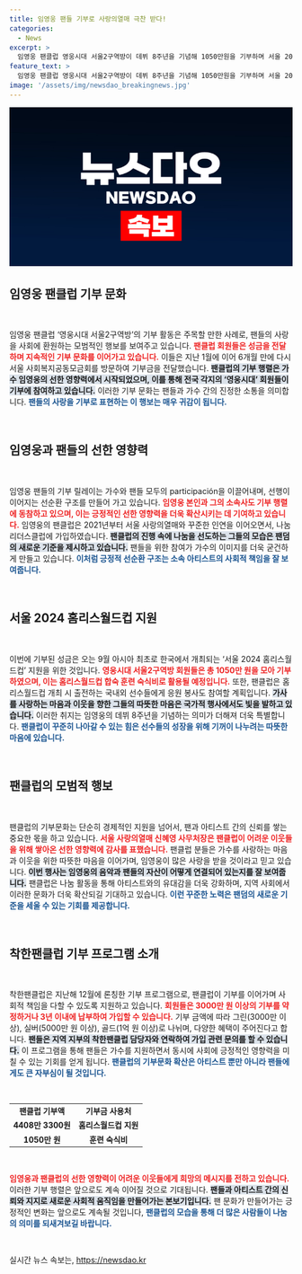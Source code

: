 ```yaml
---
title: 임영웅 팬들 기부로 사랑의열매 극찬 받다!
categories:
  - News
excerpt: >
  임영웅 팬클럽 영웅시대 서울2구역방이 데뷔 8주년을 기념해 1050만원을 기부하며 서울 2024 홈리스월드컵 지원에 나섰습니다. 팬들의 선행이 이어지는 가운데, 임영웅과 팬들의 선한 영향력이 더욱 크게 퍼져나가고 있습니다!
feature_text: >
  임영웅 팬클럽 영웅시대 서울2구역방이 데뷔 8주년을 기념해 1050만원을 기부하며 서울 2024 홈리스월드컵 지원에 나섰습니다. 팬들의 선행이 이어지는 가운데, 임영웅과 팬들의 선한 영향력이 더욱 크게 퍼져나가고 있습니다!
image: '/assets/img/newsdao_breakingnews.jpg'
---
```


<p><img src="/assets/img/newsdao_breakingnews.jpg" alt="ontimetimes 속보" /></p>

<h2 data-ke-size="size26">임영웅 팬클럽 기부 문화</h2>

<p data-ke-size="size16">&nbsp;</p>

<p>임영웅 팬클럽 ‘영웅시대 서울2구역방’의 기부 활동은 주목할 만한 사례로, 팬들의 사랑을 사회에 환원하는 모범적인 행보를 보여주고 있습니다. <b><span style="color: #ee2323;">팬클럽 회원들은 성금을 전달하며 지속적인 기부 문화를 이어가고 있습니다.</span></b> 이들은 지난 1월에 이어 6개월 만에 다시 서울 사회복지공동모금회를 방문하여 기부금을 전달했습니다. <b><span style="background-color: #21538527;">팬클럽의 기부 행렬은 가수 임영웅의 선한 영향력에서 시작되었으며, 이를 통해 전국 각지의 ‘영웅시대’ 회원들이 기부에 참여하고 있습니다.</span></b> 이러한 기부 문화는 팬들과 가수 간의 진정한 소통을 의미합니다. <b><span style="color: #1a5490;">팬들의 사랑을 기부로 표현하는 이 행보는 매우 귀감이 됩니다.</span></b></p>

<p data-ke-size="size16">&nbsp;</p>

<h2 data-ke-size="size26">임영웅과 팬들의 선한 영향력</h2>

<p data-ke-size="size16">&nbsp;</p>

<p>임영웅 팬들의 기부 릴레이는 가수와 팬들 모두의 participación을 이끌어내며, 선행이 이어지는 선순환 구조를 만들어 가고 있습니다. <b><span style="color: #ee2323;">임영웅 본인과 그의 소속사도 기부 행렬에 동참하고 있으며, 이는 긍정적인 선한 영향력을 더욱 확산시키는 데 기여하고 있습니다.</span></b> 임영웅의 팬클럽은 2021년부터 서울 사랑의열매와 꾸준한 인연을 이어오면서, 나눔리더스클럽에 가입하였습니다. <b><span style="background-color: #21538527;">팬클럽의 진행 속에 나눔을 선도하는 그들의 모습은 팬덤의 새로운 기준을 제시하고 있습니다.</span></b> 팬들을 위한 참여가 가수의 이미지를 더욱 굳건하게 만들고 있습니다. <b><span style="color: #1a5490;">이처럼 긍정적 선순환 구조는 소속 아티스트의 사회적 책임을 잘 보여줍니다.</span></b></p>

<p data-ke-size="size16">&nbsp;</p>

<h2 data-ke-size="size26">서울 2024 홈리스월드컵 지원</h2>

<p data-ke-size="size16">&nbsp;</p>

<p>이번에 기부된 성금은 오는 9월 아시아 최초로 한국에서 개최되는 ‘서울 2024 홈리스월드컵’ 지원을 위한 것입니다. <b><span style="color: #ee2323;">영웅시대 서울2구역방 회원들은 총 1050만 원을 모아 기부하였으며, 이는 홈리스월드컵 합숙 훈련 숙식비로 활용될 예정입니다.</span></b> 또한, 팬클럽은 홈리스월드컵 개최 시 출전하는 국내외 선수들에게 응원 봉사도 참여할 계획입니다. <b><span style="background-color: #21538527;">가사를 사랑하는 마음과 이웃을 향한 그들의 따뜻한 마음은 국가적 행사에서도 빛을 발하고 있습니다.</span></b> 이러한 취지는 임영웅의 데뷔 8주년을 기념하는 의미가 더해져 더욱 특별합니다. <b><span style="color: #1a5490;">팬클럽이 꾸준히 나아갈 수 있는 힘은 선수들의 성장을 위해 기꺼이 나누려는 따뜻한 마음에 있습니다.</span></b></p>

<p data-ke-size="size16">&nbsp;</p>

<h2 data-ke-size="size26">팬클럽의 모범적 행보</h2>

<p data-ke-size="size16">&nbsp;</p>

<p>팬클럽의 기부문화는 단순히 경제적인 지원을 넘어서, 팬과 아티스트 간의 신뢰를 쌓는 중요한 몫을 하고 있습니다. <b><span style="color: #ee2323;">서울 사랑의열매 신혜영 사무처장은 팬클럽이 어려운 이웃들을 위해 쌓아온 선한 영향력에 감사를 표했습니다.</span></b> 팬클럽 분들은 가수를 사랑하는 마음과 이웃을 위한 따뜻한 마음을 이어가며, 임영웅이 많은 사랑을 받을 것이라고 믿고 있습니다. <b><span style="background-color: #21538527;">이번 행사는 임영웅의 음악과 팬들의 자산이 어떻게 연결되어 있는지를 잘 보여줍니다.</span></b> 팬클럽은 나눔 활동을 통해 아티스트와의 유대감을 더욱 강화하며, 지역 사회에서 이러한 문화가 더욱 확산되길 기대하고 있습니다. <b><span style="color: #1a5490;">이런 꾸준한 노력은 팬덤의 새로운 기준을 세울 수 있는 기회를 제공합니다.</span></b></p>

<p data-ke-size="size16">&nbsp;</p>

<h2 data-ke-size="size26">착한팬클럽 기부 프로그램 소개</h2>

<p data-ke-size="size16">&nbsp;</p>

<p>착한팬클럽은 지난해 12월에 론칭한 기부 프로그램으로, 팬클럽이 기부를 이어가며 사회적 책임을 다할 수 있도록 지원하고 있습니다. <b><span style="color: #ee2323;">회원들은 3000만 원 이상의 기부를 약정하거나 3년 이내에 납부하여 가입할 수 있습니다.</span></b> 기부 금액에 따라 그린(3000만 이상), 실버(5000만 원 이상), 골드(1억 원 이상)로 나뉘며, 다양한 혜택이 주어진다고 합니다. <b><span style="background-color: #21538527;">팬들은 지역 지부의 착한팬클럽 담당자와 연락하여 가입 관련 문의를 할 수 있습니다.</span></b> 이 프로그램을 통해 팬들은 가수를 지원하면서 동시에 사회에 긍정적인 영향력을 미칠 수 있는 기회를 얻게 됩니다. <b><span style="color: #1a5490;">팬클럽의 기부문화 확산은 아티스트 뿐만 아니라 팬들에게도 큰 자부심이 될 것입니다.</span></b></p>

<p data-ke-size="size16">&nbsp;</p>

<table style="width: 100%; border-collapse: collapse;">
    <tbody>
        <tr>
            <td style="text-align: center; height: 17px;"><b>팬클럽 기부액</b></td>
            <td style="text-align: center; height: 17px;"><b>기부금 사용처</b></td>
        </tr>
        <tr>
            <td style="text-align: center; height: 17px;"><b>4408만 3300원</b></td>
            <td style="text-align: center; height: 17px;"><b>홈리스월드컵 지원</b></td>
        </tr>
        <tr>
            <td style="text-align: center; height: 17px;"><b>1050만 원</b></td>
            <td style="text-align: center; height: 17px;"><b>훈련 숙식비</b></td>
        </tr>
    </tbody>
</table>

<p data-ke-size="size16">&nbsp;</p>

<p><b><span style="color: #ee2323;">임영웅과 팬클럽의 선한 영향력이 어려운 이웃들에게 희망의 메시지를 전하고 있습니다.</span></b> 이러한 기부 행렬은 앞으로도 계속 이어질 것으로 기대됩니다. <b><span style="background-color: #21538527;">팬들과 아티스트 간의 신뢰와 지지로 새로운 사회적 움직임을 만들어가는 본보기입니다.</span></b> 팬 문화가 만들어가는 긍정적인 변화는 앞으로도 계속될 것입니다, <b><span style="color: #1a5490;">팬클럽의 모습을 통해 더 많은 사람들이 나눔의 의미를 되새겨보길 바랍니다.</span></b></p>

<p data-ke-size="size16">&nbsp;</p>
실시간 뉴스 속보는, <a href="https://newsdao.kr" rel="dofollow">https://newsdao.kr</a>


